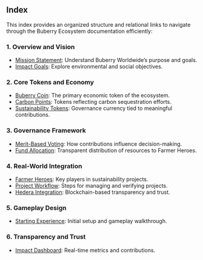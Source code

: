 
## Index

This index provides an organized structure and relational links to navigate through the Buberry Ecosystem documentation efficiently:

### 1. **Overview and Vision**
- [Mission Statement](./mission-statement.md): Understand Buberry Worldwide’s purpose and goals.
- [Impact Goals](./impact-goals.md): Explore environmental and social objectives.

### 2. **Core Tokens and Economy**
- [Buberry Coin](./buberry-coin.md): The primary economic token of the ecosystem.
- [Carbon Points](./carbon-points.md): Tokens reflecting carbon sequestration efforts.
- [Sustainability Tokens](./sustainability-tokens.md): Governance currency tied to meaningful contributions.

### 3. **Governance Framework**
- [Merit-Based Voting](./merit-based-voting.md): How contributions influence decision-making.
- [Fund Allocation](./fund-allocation.md): Transparent distribution of resources to Farmer Heroes.

### 4. **Real-World Integration**
- [Farmer Heroes](./farmer-heroes.md): Key players in sustainability projects.
- [Project Workflow](./project-workflow.md): Steps for managing and verifying projects.
- [Hedera Integration](./hedera-integration.md): Blockchain-based transparency and trust.

### 5. **Gameplay Design**
- [Starting Experience](./starting-experience.md): Initial setup and gameplay walkthrough.

### 6. **Transparency and Trust**
- [Impact Dashboard](./impact-dashboard.md): Real-time metrics and contributions.
